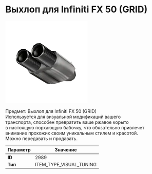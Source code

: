 # Выхлоп для Infiniti FX 50 (GRID)

![Item Image](../img/2989.webp?raw=true)

Предмет: Выхлоп для Infiniti FX 50 (GRID)<br>Используется для визуальной модификаций вашего<br>транспорта, способен превратить ваше ржавое корыто<br>в настоящую порхающую бабочку, что обязательно привлечет<br>внимание прохожих своим уникальным стилем и красотой.<br>Можно передавать и продавать.


| Параметр | Значение |
|----------|----------|
| **ID** | 2989 |
| **Тип** | ITEM_TYPE_VISUAL_TUNING |

